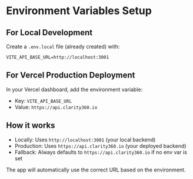 # Environment Variables Setup

## For Local Development
Create a `.env.local` file (already created) with:
```
VITE_API_BASE_URL=http://localhost:3001
```

## For Vercel Production Deployment
In your Vercel dashboard, add the environment variable:
- Key: `VITE_API_BASE_URL`
- Value: `https://api.clarity360.io`

## How it works
- Locally: Uses `http://localhost:3001` (your local backend)
- Production: Uses `https://api.clarity360.io` (your deployed backend)
- Fallback: Always defaults to `https://api.clarity360.io` if no env var is set

The app will automatically use the correct URL based on the environment.